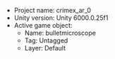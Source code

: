 <!-- UNITY CODE ASSIST INSTRUCTIONS START -->
- Project name: crimex_ar_0
- Unity version: Unity 6000.0.25f1
- Active game object:
  - Name: bulletmicroscope
  - Tag: Untagged
  - Layer: Default
<!-- UNITY CODE ASSIST INSTRUCTIONS END -->